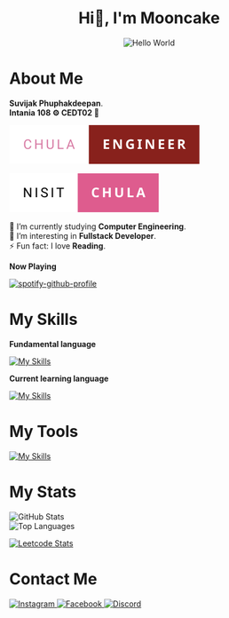 <h1 align="center">Hi👋, I'm Mooncake</h1>

<p align="center">
  <img src="https://i.giphy.com/media/v1.Y2lkPTc5MGI3NjExZzZoYmtkbjY0MGNoOTJxcHVsYXBqZngwcGl5YWgxdjg1MG83c3Q1ZyZlcD12MV9pbnRlcm5hbF9naWZfYnlfaWQmY3Q9Zw/Cmr1OMJ2FN0B2/giphy.gif" width="300" alt="Hello World">
</p>

<h1>About Me</h1>
<p>
    <strong>Suvijak Phuphakdeepan</strong>.<br>
    <strong>Intania 108 ⚙️ CEDT02 🥐</strong>

![Badge](https://github.com/CEDT-Chula/For-The-Cedt-Badge/blob/main/badges/chula-engineer.svg)

![Badge](https://github.com/CEDT-Chula/For-The-Cedt-Badge/blob/main/badges/nisit-chula.svg)


  🌱 I’m currently studying <strong>Computer Engineering</strong>.<br>
  👯 I’m interesting in  <strong>Fullstack Developer</strong>.<br>
  ⚡ Fun fact: I love <strong>Reading</strong>.<br>
</p>

<strong>Now Playing</strong>

  [![spotify-github-profile](https://spotify-github-profile.kittinanx.com/api/view?uid=317qpqmsoznkzhf5nxogvdwn55oy&cover_image=true&theme=novatorem&show_offline=false&background_color=121212&interchange=false&bar_color=53b14f&bar_color_cover=false)](https://github.com/kittinan/spotify-github-profile)

<h1>My Skills</h1>
<strong>Fundamental language</strong>

[![My Skills](https://skillicons.dev/icons?i=c,cpp,py)](https://skillicons.dev)

<strong>Current learning language</strong>

[![My Skills](https://skillicons.dev/icons?i=html,css,javascript,react,java)](https://skillicons.dev)

<h1>My Tools</h1>

[![My Skills](https://skillicons.dev/icons?i=vscode,git,github,arduino)](https://skillicons.dev)


<h1>My Stats</h1>
<p>
  <img src="https://github-readme-stats.vercel.app/api?username=MooncakeXI&show_icons=true&theme=radical" alt="GitHub Stats"><br>
  <img src="https://github-readme-stats.vercel.app/api/top-langs/?username=MooncakeXI&layout=compact&theme=transparent&hide_border=true" alt="Top Languages">
</p>

<p>

  [![Leetcode Stats](https://leetcard.jacoblin.cool/suvijak237)](https://leetcode.com/JacobLinCool)
</p>


<h1>Contact Me</h1>
<p>
  <a href="https://www.instagram.com/marc_svj/" target="_blank">
    <img src="https://img.shields.io/badge/Instagram-%23E4405F?style=for-the-badge&logo=instagram&logoColor=white" alt="Instagram">
  </a>
  <a href="https://www.facebook.com/profile.php?id=100021752210065" target="_blank">
    <img src="https://img.shields.io/badge/Facebook-%231877F2?style=for-the-badge&logo=facebook&logoColor=white" alt="Facebook">
  </a>
  <a href="https://www.youtube.com/watch?v=dQw4w9WgXcQ" target="_blank">
    <img src="https://img.shields.io/badge/Discord-%237289DA?style=for-the-badge&logo=discord&logoColor=white" alt="Discord">
  </a>
</p>